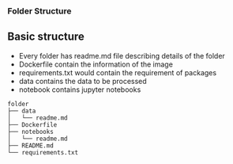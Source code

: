 ### Folder Structure

## Basic structure
- Every folder has readme.md file describing details of the folder
- Dockerfile contain the information of the image
- requirements.txt would contain the requirement of packages
- data contains the data to be processed
- notebook contains jupyter notebooks

```
folder
├── data
│   └── readme.md
├── Dockerfile
├── notebooks
│   └── readme.md
├── README.md
└── requirements.txt
```
